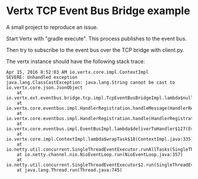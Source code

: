 # Vertx TCP Event Bus Bridge example

A small project to reproduce an issue.

Start Vertx with "gradle execute".  This process publishes to the event bus.

Then try to subscribe to the event bus over the TCP bridge with client.py.

The vertx instance should have the following stack trace:


```
Apr 15, 2016 8:52:03 AM io.vertx.core.impl.ContextImpl
SEVERE: Unhandled exception
java.lang.ClassCastException: java.lang.String cannot be cast to io.vertx.core.json.JsonObject
	at io.vertx.ext.eventbus.bridge.tcp.impl.TcpEventBusBridgeImpl.lambda$null$4(TcpEventBusBridgeImpl.java:194)
	at io.vertx.core.eventbus.impl.HandlerRegistration.handleMessage(HandlerRegistration.java:207)
	at io.vertx.core.eventbus.impl.HandlerRegistration.handle(HandlerRegistration.java:201)
	at io.vertx.core.eventbus.impl.EventBusImpl.lambda$deliverToHandler$127(EventBusImpl.java:498)
	at io.vertx.core.impl.ContextImpl.lambda$wrapTask$18(ContextImpl.java:335)
	at io.netty.util.concurrent.SingleThreadEventExecutor.runAllTasks(SingleThreadEventExecutor.java:358)
	at io.netty.channel.nio.NioEventLoop.run(NioEventLoop.java:357)
	at io.netty.util.concurrent.SingleThreadEventExecutor$2.run(SingleThreadEventExecutor.java:112)
	at java.lang.Thread.run(Thread.java:745)
```



